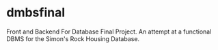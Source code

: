 # dmbsfinal
Front and Backend For Database Final Project. An attempt at a functional DBMS for the Simon's Rock Housing Database.
